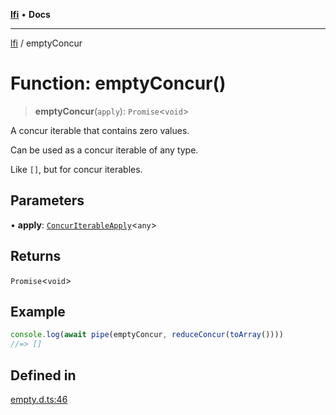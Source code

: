 [**lfi**](../readme.md) • **Docs**

***

[lfi](../globals.md) / emptyConcur

# Function: emptyConcur()

> **emptyConcur**(`apply`): `Promise`\<`void`\>

A concur iterable that contains zero values.

Can be used as a concur iterable of any type.

Like `[]`, but for concur iterables.

## Parameters

• **apply**: [`ConcurIterableApply`](../type-aliases/ConcurIterableApply.md)\<`any`\>

## Returns

`Promise`\<`void`\>

## Example

```js
console.log(await pipe(emptyConcur, reduceConcur(toArray())))
//=> []
```

## Defined in

[empty.d.ts:46](https://github.com/TomerAberbach/lfi/blob/e98b31ea37c84de0758cf58c8fcf28193f36b533/src/operations/empty.d.ts#L46)
